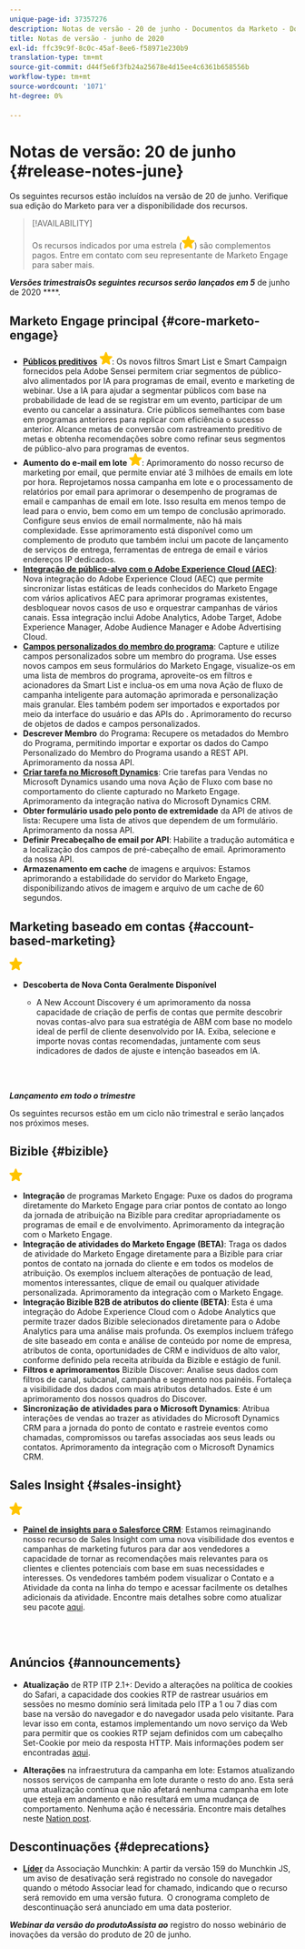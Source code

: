 ```yaml
---
unique-page-id: 37357276
description: Notas de versão - 20 de junho - Documentos da Marketo - Documentação do produto
title: Notas de versão - junho de 2020
exl-id: ffc39c9f-8c0c-45af-8ee6-f58971e230b9
translation-type: tm+mt
source-git-commit: d44f5e6f3fb24a25678e4d15ee4c6361b658556b
workflow-type: tm+mt
source-wordcount: '1071'
ht-degree: 0%

---
```


# Notas de versão: 20 de junho {#release-notes-june}

Os seguintes recursos estão incluídos na versão de 20 de junho. Verifique sua edição do Marketo para ver a disponibilidade dos recursos.

>[!AVAILABILITY]
>
>Os recursos indicados por uma estrela (![](assets/yellow-star.png)) são complementos pagos. Entre em contato com seu representante de Marketo Engage para saber mais.

**_Versões trimestraisOs seguintes recursos serão lançados em 5_** de junho de 2020 ****.

## Marketo Engage principal {#core-marketo-engage}

* **[Públicos preditivos](https://experienceleague.adobe.com/docs/marketo/sky/predictive-audiences/getting-started-with-predictive-audiences.html?lang=en#predictive-audiences)** ![ (estrela)](assets/yellow-star.png): Os novos filtros Smart List e Smart Campaign fornecidos pela Adobe Sensei permitem criar segmentos de público-alvo alimentados por IA para programas de email, evento e marketing de webinar. Use a IA para ajudar a segmentar públicos com base na probabilidade de lead de se registrar em um evento, participar de um evento ou cancelar a assinatura. Crie públicos semelhantes com base em programas anteriores para replicar com eficiência o sucesso anterior. Alcance metas de conversão com rastreamento preditivo de metas e obtenha recomendações sobre como refinar seus segmentos de público-alvo para programas de eventos.
* **Aumento do e-mail em lote** ![ (estrela)](assets/yellow-star.png): Aprimoramento do nosso recurso de marketing por email, que permite enviar até 3 milhões de emails em lote por hora. Reprojetamos nossa campanha em lote e o processamento de relatórios por email para aprimorar o desempenho de programas de email e campanhas de email em lote. Isso resulta em menos tempo de lead para o envio, bem como em um tempo de conclusão aprimorado. Configure seus envios de email normalmente, não há mais complexidade. Esse aprimoramento está disponível como um complemento de produto que também inclui um pacote de lançamento de serviços de entrega, ferramentas de entrega de email e vários endereços IP dedicados.
* **[Integração de público-alvo com o Adobe Experience Cloud (AEC)](/help/marketo/product-docs/core-marketo-concepts/smart-lists-and-static-lists/static-lists/send-a-list-to-adobe-experience-cloud.md)**: Nova integração do Adobe Experience Cloud (AEC) que permite sincronizar listas estáticas de leads conhecidos do Marketo Engage com vários aplicativos AEC para aprimorar programas existentes, desbloquear novos casos de uso e orquestrar campanhas de vários canais. Essa integração inclui Adobe Analytics, Adobe Target, Adobe Experience Manager, Adobe Audience Manager e Adobe Advertising Cloud.
* **[Campos personalizados do membro do programa](/help/marketo/product-docs/core-marketo-concepts/programs/working-with-programs/program-member-custom-fields.md)**: Capture e utilize campos personalizados sobre um membro do programa. Use esses novos campos em seus formulários do Marketo Engage, visualize-os em uma lista de membros do programa, aproveite-os em filtros e acionadores da Smart List e inclua-os em uma nova Ação de fluxo de campanha inteligente para automação aprimorada e personalização mais granular. Eles também podem ser importados e exportados por meio da interface do usuário e das APIs do . Aprimoramento do recurso de objetos de dados e campos personalizados.
* **Descrever Membro** do Programa: Recupere os metadados do Membro do Programa, permitindo importar e exportar os dados do Campo Personalizado do Membro do Programa usando a REST API. Aprimoramento da nossa API.
* **[Criar tarefa no Microsoft Dynamics](/help/marketo/product-docs/core-marketo-concepts/smart-campaigns/microsoft-dynamics-flow-actions/create-task-in-microsoft.md)**: Crie tarefas para Vendas no Microsoft Dynamics usando uma nova Ação de Fluxo com base no comportamento do cliente capturado no Marketo Engage. Aprimoramento da integração nativa do Microsoft Dynamics CRM.
* **Obter formulário usado pelo ponto de extremidade** da API de ativos de lista: Recupere uma lista de ativos que dependem de um formulário. Aprimoramento da nossa API.
* **Definir Precabeçalho de email por API**: Habilite a tradução automática e a localização dos campos de pré-cabeçalho de email. Aprimoramento da nossa API.
* **Armazenamento em cache** de imagens e arquivos: Estamos aprimorando a estabilidade do servidor do Marketo Engage, disponibilizando ativos de imagem e arquivo de um cache de 60 segundos.

## Marketing baseado em contas {#account-based-marketing}

![(estrela)](assets/yellow-star.png)

* **Descoberta de Nova Conta Geralmente Disponível**

   * A New Account Discovery é um aprimoramento da nossa capacidade de criação de perfis de contas que permite descobrir novas contas-alvo para sua estratégia de ABM com base no modelo ideal de perfil de cliente desenvolvido por IA. Exiba, selecione e importe novas contas recomendadas, juntamente com seus indicadores de dados de ajuste e intenção baseados em IA.

<br> 

**_Lançamento em todo o trimestre_**

Os seguintes recursos estão em um ciclo não trimestral e serão lançados nos próximos meses.

## Bizible {#bizible}

![(estrela)](assets/yellow-star.png)

* **Integração** de programas Marketo Engage: Puxe os dados do programa diretamente do Marketo Engage para criar pontos de contato ao longo da jornada de atribuição na Bizible para creditar apropriadamente os programas de email e de envolvimento. Aprimoramento da integração com o Marketo Engage.
* **Integração de atividades do Marketo Engage (BETA)**: Traga os dados de atividade do Marketo Engage diretamente para a Bizible para criar pontos de contato na jornada do cliente e em todos os modelos de atribuição. Os exemplos incluem alterações de pontuação de lead, momentos interessantes, clique de email ou qualquer atividade personalizada. Aprimoramento da integração com o Marketo Engage.
* **Integração Bizible B2B de atributos do cliente (BETA)**: Esta é uma integração do Adobe Experience Cloud com o Adobe Analytics que permite trazer dados Bizible selecionados diretamente para o Adobe Analytics para uma análise mais profunda. Os exemplos incluem tráfego de site baseado em conta e análise de conteúdo por nome de empresa, atributos de conta, oportunidades de CRM e indivíduos de alto valor, conforme definido pela receita atribuída da Bizible e estágio de funil.
* **Filtros e aprimoramentos** Bizible Discover: Analise seus dados com filtros de canal, subcanal, campanha e segmento nos painéis. Fortaleça a visibilidade dos dados com mais atributos detalhados. Este é um aprimoramento dos nossos quadros do Discover.
* **Sincronização de atividades para o Microsoft Dynamics**: Atribua interações de vendas ao trazer as atividades do Microsoft Dynamics CRM para a jornada do ponto de contato e rastreie eventos como chamadas, compromissos ou tarefas associadas aos seus leads ou contatos. Aprimoramento da integração com o Microsoft Dynamics CRM.

## Sales Insight {#sales-insight}

![(estrela)](assets/yellow-star.png)

* **[Painel de insights para o Salesforce CRM](/help/marketo/product-docs/marketo-sales-insight/msi-for-salesforce/features/insights-dashboard-feature-overview.md)**: Estamos reimaginando nosso recurso de Sales Insight com uma nova visibilidade dos eventos e campanhas de marketing futuros para dar aos vendedores a capacidade de tornar as recomendações mais relevantes para os clientes e clientes potenciais com base em suas necessidades e interesses. Os vendedores também podem visualizar o Contato e a Atividade da conta na linha do tempo e acessar facilmente os detalhes adicionais da atividade. Encontre mais detalhes sobre como atualizar seu pacote [aqui](/help/marketo/product-docs/marketo-sales-insight/msi-for-salesforce/features/configuration-for-existing-customers.md).

<br> 

## Anúncios {#announcements}

* **Atualização** de RTP ITP 2.1+: Devido a alterações na política de cookies do Safari, a capacidade dos cookies RTP de rastrear usuários em sessões no mesmo domínio será limitada pelo ITP a 1 ou 7 dias com base na versão do navegador e do navegador usada pelo visitante. Para levar isso em conta, estamos implementando um novo serviço da Web para permitir que os cookies RTP sejam definidos com um cabeçalho Set-Cookie por meio da resposta HTTP. Mais informações podem ser encontradas [aqui](https://nation.marketo.com/t5/Knowledgebase/Browser-Cookie-Updates-How-Marketo-RTP-Is-Affected/ta-p/299603).

* **Alterações** na infraestrutura da campanha em lote: Estamos atualizando nossos serviços de campanha em lote durante o resto do ano. Esta será uma atualização contínua que não afetará nenhuma campanha em lote que esteja em andamento e não resultará em uma mudança de comportamento. Nenhuma ação é necessária. Encontre mais detalhes neste [Nation post](https://nation.marketo.com/t5/Product-Documents/Batch-Campaign-Processing-Infrastructure-Update/ta-p/301374).

## Descontinuações {#deprecations}

* **[Líder](https://developers.marketo.com/blog/deprecation-of-munchkin-associate-lead-method/)** da Associação Munchkin: A partir da versão 159 do Munchkin JS, um aviso de desativação será registrado no console do navegador quando o método Associar lead for chamado, indicando que o recurso será removido em uma versão futura.  O cronograma completo de descontinuação será anunciado em uma data posterior.

**_Webinar da versão do produtoAssista ao_** [ ](https://engage.marketo.com/June-Release-2020-On-Demand.html) registro do nosso webinário de inovações da versão do produto de 20 de junho.
